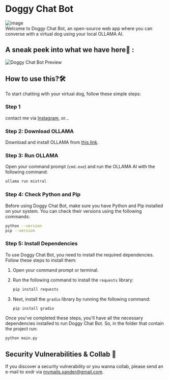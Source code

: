 # Doggy Chat Bot
![image](https://github.com/xndrgit/dog-ai-openchat-ollama/assets/115892862/bd0b0c1f-7b65-4762-ba4e-e85b134fd4a3)
<br>
Welcome to Doggy Chat Bot, an open-source web app where you can converse with a virtual dog using your local OLLAMA AI.


## A sneak peek into what we have here🙈 :
![Doggy Chat Bot Preview](https://github.com/xndrgit/dog-ai-openchat-ollama/assets/115892862/fd194dc7-0306-4a6b-88d7-3e553da2831b)

## How to use this?🛠
To start chatting with your virtual dog, follow these simple steps:

### Step 1
contact me via [Instagram](https://www.instagram.com/xndr.ig/), or...

### Step 2: Download OLLAMA

Download and install OLLAMA from [this link](https://ollama.com/download).

### Step 3: Run OLLAMA

Open your command prompt (`cmd.exe`) and run the OLLAMA AI with the following command:

```bash
ollama run mistral
```
### Step 4: Check Python and Pip

Before using Doggy Chat Bot, make sure you have Python and Pip installed on your system. You can check their versions using the following commands:

```bash
python --version
pip --version
```

### Step 5: Install Dependencies

To use Doggy Chat Bot, you need to install the required dependencies. Follow these steps to install them:

1. Open your command prompt or terminal.
2. Run the following command to install the `requests` library:

    ```bash
    pip install requests
    ```

3. Next, install the `gradio` library by running the following command:

    ```bash
    pip install gradio
    ```

Once you've completed these steps, you'll have all the necessary dependencies installed to run Doggy Chat Bot. So, in the folder that contain the project run:
```bash
python main.py
```

## Security Vulnerabilities & Collab 💌
If you discover a security vulnerability or you wanna collab, please send an e-mail to xndr via [mymails.xander@gmail.com](mailto:mymails.xander@gmail.com).


    
   

